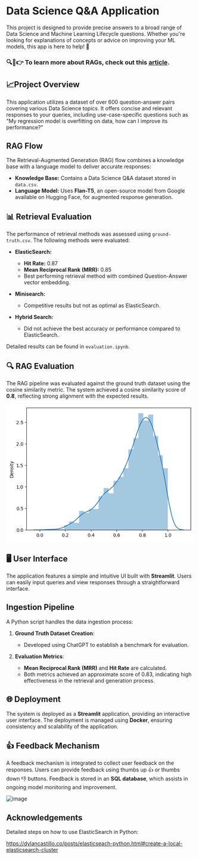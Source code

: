 # Data Science Q&A Application

This project is designed to provide precise answers to a broad range of Data Science and Machine Learning Lifecycle questions. Whether you're looking for explanations of concepts or advice on improving your ML models, this app is here to help! 🚀

### 🔍📝👉 To learn more about RAGs, check out this [article](https://medium.com/@aishwaryahastak/understanding-the-roots-of-rags-7b77d26c3dca).

## 📈Project Overview

This application utilizes a dataset of over 600 question-answer pairs covering various Data Science topics. It offers concise and relevant responses to your queries, including use-case-specific questions such as "My regression model is overfitting on data, how can I improve its performance?" 

## RAG Flow

The Retrieval-Augmented Generation (RAG) flow combines a knowledge base with a language model to deliver accurate responses:

- **Knowledge Base:** Contains a Data Science Q&A dataset stored in `data.csv`.
- **Language Model:** Uses **Flan-T5**, an open-source model from Google available on Hugging Face, for augmented response generation.

## 📊 Retrieval Evaluation

The performance of retrieval methods was assessed using `ground-truth.csv`. The following methods were evaluated:

- **ElasticSearch:** 
  - **Hit Rate:** 0.87 
  - **Mean Reciprocal Rank (MRR):** 0.85
  - Best performing retrieval method with combined Question-Answer vector embedding.
  
- **Minisearch:** 
  - Competitive results but not as optimal as ElasticSearch.

- **Hybrid Search:** 
  - Did not achieve the best accuracy or performance compared to ElasticSearch.

Detailed results can be found in `evaluation.ipynb`. 

## 🔍 RAG Evaluation

The RAG pipeline was evaluated against the ground truth dataset using the cosine similarity metric. The system achieved a cosine similarity score of **0.8**, reflecting strong alignment with the expected results. 

![alt text](image.png)

## 🖥️ User Interface

The application features a simple and intuitive UI built with **Streamlit**. Users can easily input queries and view responses through a straightforward interface. 

## Ingestion Pipeline

A Python script handles the data ingestion process:

1. **Ground Truth Dataset Creation**:
   - Developed using ChatGPT to establish a benchmark for evaluation.

2. **Evaluation Metrics**:
   - **Mean Reciprocal Rank (MRR)** and **Hit Rate** are calculated.
   - Both metrics achieved an approximate score of 0.83, indicating high effectiveness in the retrieval and generation process.

## 🌐 Deployment

The system is deployed as a **Streamlit** application, providing an interactive user interface. The deployment is managed using **Docker**, ensuring consistency and scalability of the application.

## 👍 Feedback Mechanism

A feedback mechanism is integrated to collect user feedback on the responses. Users can provide feedback using thumbs up 👍 or thumbs down 👎 buttons. Feedback is stored in an **SQL database**, which assists in ongoing model monitoring and improvement.

![image](https://github.com/user-attachments/assets/14838151-e31d-4a7b-85b6-b7aee29dfcc1)


## Acknowledgements

Detailed steps on how to use ElasticSearch in Python:

https://dylancastillo.co/posts/elasticseach-python.html#create-a-local-elasticsearch-cluster
